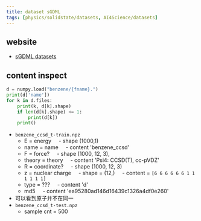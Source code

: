 ```yaml
---
title: dataset sGDML
tags: [physics/solidstate/datasets, AI4Science/datasets]
---
```


## website
- [sGDML datasets](http://www.sgdml.org/#datasets)


## content inspect
```python
d = numpy.load("benzene/{fname}.")
print(d['name'])
for k in d.files:
    print(k, d[k].shape)
    if len(d[k].shape) <= 1:
        print(d[k])
    print()
```

- `benzene_ccsd_t-train.npz`
	- E = energy
	    - shape (1000,1)
	- name = name
	    - content 'benzene_ccsd'
	- F = force?
	    - shape (1000, 12, 3),
	- theory = theory
	    - content 'Psi4: CCSD(T), cc-pVDZ'
	- R = coordinate?
	    - shape (1000, 12, 3)
	- z = nuclear charge
	    - shape = (12,)
	    - content = `[6 6 6 6 6 6 1 1 1 1 1 1]`
	- type = ???
	    - content 'd'
	- md5
	    - content 'ea95280ad146d16439c1326a4df0e260'
- 可以看到原子并不在同一
- `benzene_ccsd_t-test.npz`
	- sample cnt = 500



